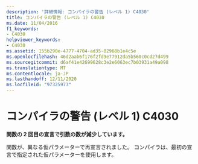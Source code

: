 ```yaml
---
description: '詳細情報: コンパイラの警告 (レベル 1) C4030'
title: コンパイラの警告 (レベル 1) C4030
ms.date: 11/04/2016
f1_keywords:
- C4030
helpviewer_keywords:
- C4030
ms.assetid: 155b290e-4777-4704-ad35-02968b1e4c5e
ms.openlocfilehash: 46d2aab6f176f2fd9e77912da5b560c0cd27d499
ms.sourcegitcommit: d6af41e42699628c3e2e6063ec7b03931a49a098
ms.translationtype: MT
ms.contentlocale: ja-JP
ms.lasthandoff: 12/11/2020
ms.locfileid: "97325973"
---
```

# <a name="compiler-warning-level-1-c4030"></a>コンパイラの警告 (レベル 1) C4030

**関数の 2 回目の宣言で引数の数が減少しています。**

関数が、異なる仮パラメーターで再宣言されました。 コンパイラは、最初の宣言で指定された仮パラメーターを使用します。
